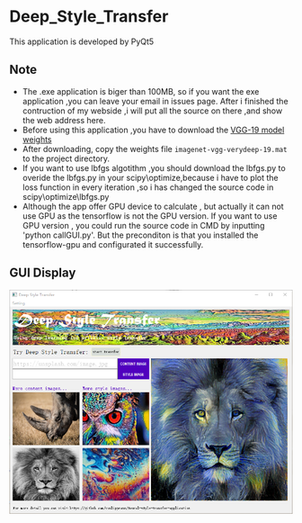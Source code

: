 # Deep_Style_Transfer
This application is developed by PyQt5
## Note
* The .exe application is biger than 100MB, so if you want the exe application ,you can leave your email in issues page. After i finished the contruction of my webside ,i will put all the source on there ,and show the web address here.
* Before using this application ,you have to download the [VGG-19 model weights](http://www.vlfeat.org/matconvnet/pretrained/)
* After downloading, copy the weights file `imagenet-vgg-verydeep-19.mat` to the project directory.
* If you want to use lbfgs algotithm ,you should download the lbfgs.py to overide the lbfgs.py in your scipy\optimize,because i have to plot the loss function in every iteration ,so i has changed the source code in scipy\optimize\lbfgs.py
* Although the app offer GPU device to calculate , but actually it can not use GPU as the tensorflow is not the GPU version. If you want to use GPU version , you could run the source code in CMD by inputting 'python callGUI.py'. But the preconditon is that you installed the tensorflow-gpu and configurated it successfully.
## GUI Display
<p align="center">
<img src="NeuralStyleTransferSrc/icon/GUI.PNG" width="512"/>
</p>
